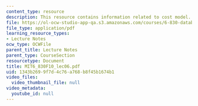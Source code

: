 ```yaml
---
content_type: resource
description: This resource contains information related to cost model.
file: https://ol-ocw-studio-app-qa.s3.amazonaws.com/courses/6-830-database-systems-fall-2010/1343b2699f7d4c76a768b8f45b1674b1_MIT6_830F10_lec06.pdf
file_type: application/pdf
learning_resource_types:
- Lecture Notes
ocw_type: OCWFile
parent_title: Lecture Notes
parent_type: CourseSection
resourcetype: Document
title: MIT6_830F10_lec06.pdf
uid: 1343b269-9f7d-4c76-a768-b8f45b1674b1
video_files:
  video_thumbnail_file: null
video_metadata:
  youtube_id: null
---
```


